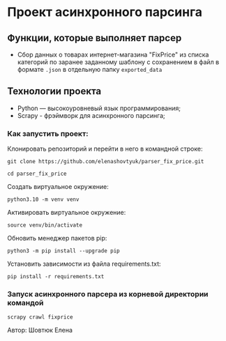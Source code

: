# Проект асинхронного парсинга

## Функции, которые выполняет парсер

- Сбор данных о товарах интернет-магазина "FixPrice" из списка категорий по заранее заданному шаблону с сохранением в файл в формате  `.json` в отдельную папку `exported_data`

## Технологии проекта

- Python — высокоуровневый язык программирования;
- Scrapy - фрэймворк для асинхронного парсинга;

### Как запустить проект:

Клонировать репозиторий и перейти в него в командной строке:

```
git clone https://github.com/elenashovtyuk/parser_fix_price.git

cd parser_fix_price
```

Cоздать виртуальное окружение:

```
python3.10 -m venv venv
```

Активировать виртуальное окружение:

```
source venv/bin/activate
```

Обновить менеджер пакетов pip:

```
python3 -m pip install --upgrade pip
```

Установить зависимости из файла requirements.txt:

```
pip install -r requirements.txt
```

### Запуск асинхронного парсера из корневой директории командой

```
scrapy crawl fixprice
```

Автор: Шовтюк Елена
